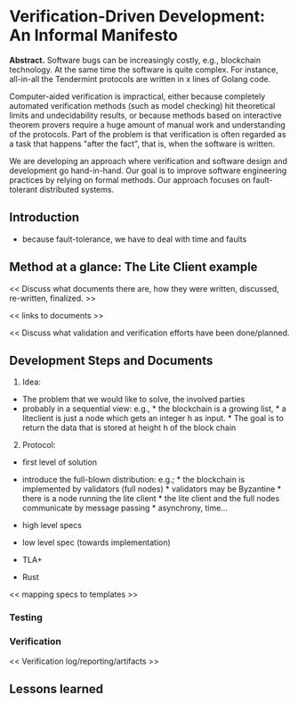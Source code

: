 # Verification-Driven Development: An Informal Manifesto

**Abstract.** Software bugs can be increasingly costly, e.g., blockchain
technology. At the same time the software is quite complex. For instance,
all-in-all the Tendermint protocols are written in x lines of Golang code.

Computer-aided verification is impractical, either because completely automated
verification methods (such as model checking) hit theoretical limits and
undecidability results, or because methods based on interactive theorem provers
require a huge amount of manual work and understanding of the protocols. Part of
the problem is that verification is often regarded as a task that happens "after
the fact", that is, when the software is written.

We are developing an approach where verification and software
design and development go hand-in-hand. Our goal is to improve software 
engineering practices by relying on formal methods. Our approach focuses on
fault-tolerant distributed systems. 


## Introduction

- because fault-tolerance, we have to deal with time and faults


## Method at a glance: The Lite Client example

<< Discuss what documents there are, how they were written, discussed, re-written,
finalized. >>

<< links to documents >>

<< Discuss what validation and verification efforts have been done/planned.

## Development Steps and Documents

1. Idea:

  - The problem that we would like to solve, the involved parties
  - probably in a sequential view:
    e.g., 
        * the blockchain is a growing list, 
        * a liteclient is just a node which gets an integer h as input. 
        * The goal is to return the data that is stored at height h of the block chain
  
2. Protocol:

  - first level of solution
  - introduce the full-blown distribution: e.g.; 
        * the blockchain is implemented by validators (full nodes)
        * validators may be Byzantine
        * there is a node running the lite client
        * the lite client and the full nodes communicate by message passing
        * asynchrony, time...

- high level specs
- low level spec (towards implementation)
- TLA+
- Rust

<< mapping specs to templates >>

### Testing

### Verification

<< Verification log/reporting/artifacts >>


## Lessons learned
